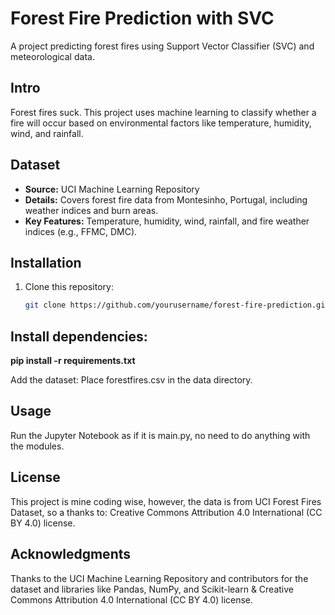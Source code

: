 # Forest Fire Prediction with SVC
A project predicting forest fires using Support Vector Classifier (SVC) and meteorological data.  


## Intro
Forest fires suck. This project uses machine learning to classify whether a fire will occur based on environmental factors like temperature, humidity, wind, and rainfall.

## Dataset
- **Source:** UCI Machine Learning Repository  
- **Details:** Covers forest fire data from Montesinho, Portugal, including weather indices and burn areas.  
- **Key Features:** Temperature, humidity, wind, rainfall, and fire weather indices (e.g., FFMC, DMC).  

## Installation
1. Clone this repository:  
   ```bash
   git clone https://github.com/yourusername/forest-fire-prediction.git

## Install dependencies:

**pip install -r requirements.txt**

Add the dataset:
Place forestfires.csv in the data directory.

## Usage
Run the Jupyter Notebook as if it is main.py, no need to do anything with the modules.

## License
This project is mine coding wise, however, the data is from UCI Forest Fires Dataset, so a thanks to: Creative Commons Attribution 4.0 International (CC BY 4.0) license.

## Acknowledgments
Thanks to the UCI Machine Learning Repository and contributors for the dataset and libraries like Pandas, NumPy, and Scikit-learn & Creative Commons Attribution 4.0 International (CC BY 4.0) license.
